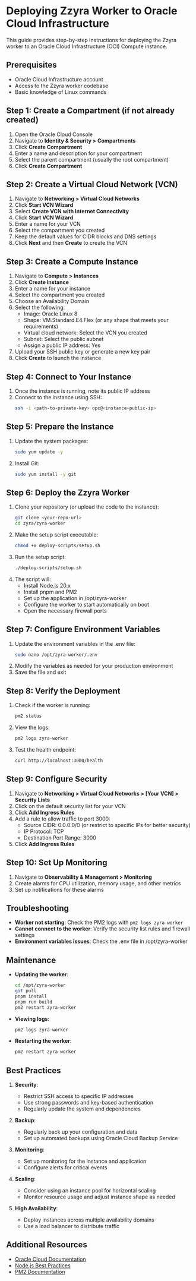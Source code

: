 # Deploying Zzyra Worker to Oracle Cloud Infrastructure

This guide provides step-by-step instructions for deploying the Zzyra worker to an Oracle Cloud Infrastructure (OCI) Compute instance.

## Prerequisites

- Oracle Cloud Infrastructure account
- Access to the Zzyra worker codebase
- Basic knowledge of Linux commands

## Step 1: Create a Compartment (if not already created)

1. Open the Oracle Cloud Console
2. Navigate to **Identity & Security > Compartments**
3. Click **Create Compartment**
4. Enter a name and description for your compartment
5. Select the parent compartment (usually the root compartment)
6. Click **Create Compartment**

## Step 2: Create a Virtual Cloud Network (VCN)

1. Navigate to **Networking > Virtual Cloud Networks**
2. Click **Start VCN Wizard**
3. Select **Create VCN with Internet Connectivity**
4. Click **Start VCN Wizard**
5. Enter a name for your VCN
6. Select the compartment you created
7. Keep the default values for CIDR blocks and DNS settings
8. Click **Next** and then **Create** to create the VCN

## Step 3: Create a Compute Instance

1. Navigate to **Compute > Instances**
2. Click **Create Instance**
3. Enter a name for your instance
4. Select the compartment you created
5. Choose an Availability Domain
6. Select the following:
   - Image: Oracle Linux 8
   - Shape: VM.Standard.E4.Flex (or any shape that meets your requirements)
   - Virtual cloud network: Select the VCN you created
   - Subnet: Select the public subnet
   - Assign a public IP address: Yes
7. Upload your SSH public key or generate a new key pair
8. Click **Create** to launch the instance

## Step 4: Connect to Your Instance

1. Once the instance is running, note its public IP address
2. Connect to the instance using SSH:
   ```bash
   ssh -i <path-to-private-key> opc@<instance-public-ip>
   ```

## Step 5: Prepare the Instance

1. Update the system packages:
   ```bash
   sudo yum update -y
   ```
2. Install Git:
   ```bash
   sudo yum install -y git
   ```

## Step 6: Deploy the Zzyra Worker

1. Clone your repository (or upload the code to the instance):
   ```bash
   git clone <your-repo-url>
   cd zyra/zyra-worker
   ```
2. Make the setup script executable:
   ```bash
   chmod +x deploy-scripts/setup.sh
   ```
3. Run the setup script:
   ```bash
   ./deploy-scripts/setup.sh
   ```
4. The script will:
   - Install Node.js 20.x
   - Install pnpm and PM2
   - Set up the application in /opt/zyra-worker
   - Configure the worker to start automatically on boot
   - Open the necessary firewall ports

## Step 7: Configure Environment Variables

1. Update the environment variables in the .env file:
   ```bash
   sudo nano /opt/zyra-worker/.env
   ```
2. Modify the variables as needed for your production environment
3. Save the file and exit

## Step 8: Verify the Deployment

1. Check if the worker is running:
   ```bash
   pm2 status
   ```
2. View the logs:
   ```bash
   pm2 logs zyra-worker
   ```
3. Test the health endpoint:
   ```bash
   curl http://localhost:3000/health
   ```

## Step 9: Configure Security

1. Navigate to **Networking > Virtual Cloud Networks > [Your VCN] > Security Lists**
2. Click on the default security list for your VCN
3. Click **Add Ingress Rules**
4. Add a rule to allow traffic to port 3000:
   - Source CIDR: 0.0.0.0/0 (or restrict to specific IPs for better security)
   - IP Protocol: TCP
   - Destination Port Range: 3000
5. Click **Add Ingress Rules**

## Step 10: Set Up Monitoring

1. Navigate to **Observability & Management > Monitoring**
2. Create alarms for CPU utilization, memory usage, and other metrics
3. Set up notifications for these alarms

## Troubleshooting

- **Worker not starting**: Check the PM2 logs with `pm2 logs zyra-worker`
- **Cannot connect to the worker**: Verify the security list rules and firewall settings
- **Environment variables issues**: Check the .env file in /opt/zyra-worker

## Maintenance

- **Updating the worker**:
  ```bash
  cd /opt/zyra-worker
  git pull
  pnpm install
  pnpm run build
  pm2 restart zyra-worker
  ```
- **Viewing logs**:
  ```bash
  pm2 logs zyra-worker
  ```
- **Restarting the worker**:
  ```bash
  pm2 restart zyra-worker
  ```

## Best Practices

1. **Security**:

   - Restrict SSH access to specific IP addresses
   - Use strong passwords and key-based authentication
   - Regularly update the system and dependencies

2. **Backup**:

   - Regularly back up your configuration and data
   - Set up automated backups using Oracle Cloud Backup Service

3. **Monitoring**:

   - Set up monitoring for the instance and application
   - Configure alerts for critical events

4. **Scaling**:

   - Consider using an instance pool for horizontal scaling
   - Monitor resource usage and adjust instance shape as needed

5. **High Availability**:
   - Deploy instances across multiple availability domains
   - Use a load balancer to distribute traffic

## Additional Resources

- [Oracle Cloud Documentation](https://docs.oracle.com/en-us/iaas/Content/home.htm)
- [Node.js Best Practices](https://github.com/goldbergyoni/nodebestpractices)
- [PM2 Documentation](https://pm2.keymetrics.io/docs/usage/quick-start/)
